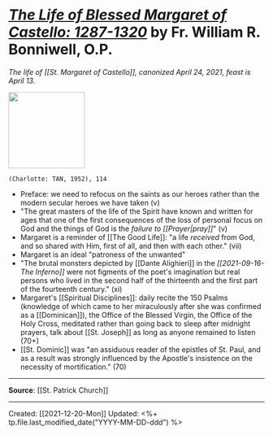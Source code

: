 
# [*The Life of Blessed Margaret of Castello: 1287-1320*](https://tanbooks.com/products/books/saints/biographies/the-life-of-blessed-margaret-of-castello-1287-1320/) by Fr. William R. Bonniwell, O.P.
*The life of [[St. Margaret of Castello]], canonized April 24, 2021, feast is April 13.*

<img src="https://cdn11.bigcommerce.com/s-iuax7bpgx3/images/stencil/1280x1280/products/1895/1229/The-Life-of-Blessed-Margaret-of-Castello-cover-202__95261.1595444583.jpg?c=1" width=150>

`(Charlotte: TAN, 1952), 114`

- Preface: we need to refocus on the saints as our heroes rather than the modern secular heroes we have taken (v)
- "The great masters of the life of the Spirit have known and written for ages that one of the first consequences of the loss of personal focus on God and the things of God is the *failure to [[Prayer|pray]]*" (v)
- Margaret is a reminder of [[The Good Life]]: "a life *received* from God, and so shared with Him, first of all, and then with each other." (vii)
- Margaret is an ideal "patroness of the unwanted"
- "The brutal monsters depicted by [[Dante Alighieri]] in the *[[2021-09-16-The Inferno]]* were not figments of the poet's imagination but real persons who lived in the second half of the thirteenth and the first part of the fourteenth century." (xi)
- Margaret's [[Spiritual Disciplines]]: daily recite the 150 Psalms (knowledge of which came to her miraculously after she was confirmed as a [[Dominican]]), the Office of the Blessed Virgin, the Office of the Holy Cross, meditated rather than going back to sleep after midnight prayers, talk about [[St. Joseph]] as long as anyone remained to listen (70+)
- [[St. Dominic]] was "an assiduous reader of the epistles of St. Paul, and as a result was strongly influenced by the Apostle's insistence on the necessity of mortification." (70)


--- 
**Source**: [[St. Patrick Church]]

---
Created: [[2021-12-20-Mon]]
Updated: <%+ tp.file.last_modified_date("YYYY-MM-DD-ddd") %>

